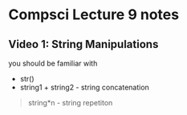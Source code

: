 # Compsci Lecture 9 notes

## Video 1: String Manipulations

you should be familiar with
 - str()
 - string1 + string2 - string concatenation
 > string*n - string repetiton
  
